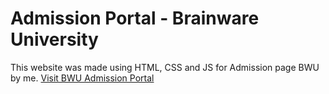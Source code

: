 # Admission Portal - Brainware University 
This website was made using HTML, CSS and JS for Admission page BWU by me. 
<a href="https://bwuadmission.netlify.app/" target="_blank">Visit BWU Admission Portal</a>

